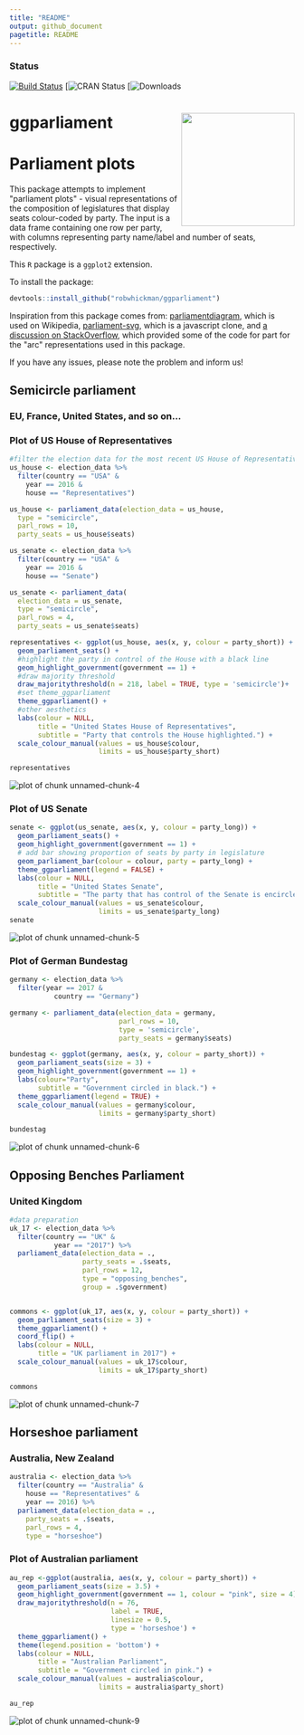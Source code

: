 ```yaml
---
title: "README"
output: github_document
pagetitle: README
---
```


<!-- README.md is generated from README.Rmd. Please edit that file -->

### Status
[![Build Status](https://travis-ci.org/RobWHickman/ggparliament.png)](https://travis-ci.org/RobWHickman/ggparliament)
[![CRAN Status](https://www.r-pkg.org/badges/version/ggparliament)
[![Downloads](https://cranlogs.r-pkg.org/badges/grand-total/ggparliament)



# ggparliament <img src = "man/figures/HexSticker.png" align = "right" width = "200"/>

# Parliament plots


This package attempts to implement "parliament plots" - visual representations of the composition of legislatures that display seats colour-coded by party. The input is a data frame containing one row per party, with columns representing party name/label and number of seats, respectively.

This `R` package is a `ggplot2` extension.

To install the package:

```r
devtools::install_github("robwhickman/ggparliament")
```

Inspiration from this package comes from: [parliamentdiagram](https://github.com/slashme/parliamentdiagram), which
is used on Wikipedia, [parliament-svg](https://github.com/juliuste/parliament-svg), which is a javascript clone, and [a discussion on StackOverflow](http://stackoverflow.com/questions/42729174/creating-a-half-donut-or-parliamentary-seating-chart), which provided some of the code for part for the "arc" representations used in this package.


If you have any issues, please note the problem and inform us!

## Semicircle parliament

### EU, France, United States, and so on...


### Plot of US House of Representatives



```r
#filter the election data for the most recent US House of Representatives
us_house <- election_data %>%
  filter(country == "USA" &
    year == 2016 &
    house == "Representatives")

us_house <- parliament_data(election_data = us_house,
  type = "semicircle",
  parl_rows = 10,
  party_seats = us_house$seats)

us_senate <- election_data %>%
  filter(country == "USA" &
    year == 2016 &
    house == "Senate")

us_senate <- parliament_data(
  election_data = us_senate,
  type = "semicircle",
  parl_rows = 4,
  party_seats = us_senate$seats)
```


```r
representatives <- ggplot(us_house, aes(x, y, colour = party_short)) +
  geom_parliament_seats() + 
  #highlight the party in control of the House with a black line
  geom_highlight_government(government == 1) +
  #draw majority threshold
  draw_majoritythreshold(n = 218, label = TRUE, type = 'semicircle')+
  #set theme_ggparliament
  theme_ggparliament() +
  #other aesthetics
  labs(colour = NULL, 
       title = "United States House of Representatives",
       subtitle = "Party that controls the House highlighted.") +
  scale_colour_manual(values = us_house$colour, 
                      limits = us_house$party_short) 

representatives
```

![plot of chunk unnamed-chunk-4](man/figures/unnamed-chunk-4-1.png)

### Plot of US Senate


```r
senate <- ggplot(us_senate, aes(x, y, colour = party_long)) +
  geom_parliament_seats() + 
  geom_highlight_government(government == 1) +
  # add bar showing proportion of seats by party in legislature
  geom_parliament_bar(colour = colour, party = party_long) + 
  theme_ggparliament(legend = FALSE) +
  labs(colour = NULL, 
       title = "United States Senate",
       subtitle = "The party that has control of the Senate is encircled in black.") +
  scale_colour_manual(values = us_senate$colour,
                      limits = us_senate$party_long)
senate 
```

![plot of chunk unnamed-chunk-5](man/figures/unnamed-chunk-5-1.png)


### Plot of German Bundestag


```r
germany <- election_data %>%
  filter(year == 2017 & 
           country == "Germany") 

germany <- parliament_data(election_data = germany, 
                           parl_rows = 10,
                           type = 'semicircle',
                           party_seats = germany$seats)

bundestag <- ggplot(germany, aes(x, y, colour = party_short)) +
  geom_parliament_seats(size = 3) +
  geom_highlight_government(government == 1) + 
  labs(colour="Party",
       subtitle = "Government circled in black.") +  
  theme_ggparliament(legend = TRUE) +
  scale_colour_manual(values = germany$colour, 
                      limits = germany$party_short) 

bundestag
```

![plot of chunk unnamed-chunk-6](man/figures/unnamed-chunk-6-1.png)

## Opposing Benches Parliament



### United Kingdom


```r
#data preparation
uk_17 <- election_data %>% 
  filter(country == "UK" & 
           year == "2017") %>% 
  parliament_data(election_data = .,
                  party_seats = .$seats,
                  parl_rows = 12,
                  type = "opposing_benches",
                  group = .$government)


commons <- ggplot(uk_17, aes(x, y, colour = party_short)) +
  geom_parliament_seats(size = 3) + 
  theme_ggparliament() + 
  coord_flip() + 
  labs(colour = NULL, 
       title = "UK parliament in 2017") +
  scale_colour_manual(values = uk_17$colour, 
                      limits = uk_17$party_short)

commons
```

![plot of chunk unnamed-chunk-7](man/figures/unnamed-chunk-7-1.png)



## Horseshoe parliament

### Australia, New Zealand


```r
australia <- election_data %>%
  filter(country == "Australia" &
    house == "Representatives" &
    year == 2016) %>% 
  parliament_data(election_data = .,
    party_seats = .$seats,
    parl_rows = 4,
    type = "horseshoe")
```

### Plot of Australian parliament


```r
au_rep <-ggplot(australia, aes(x, y, colour = party_short)) +
  geom_parliament_seats(size = 3.5) + 
  geom_highlight_government(government == 1, colour = "pink", size = 4) + 
  draw_majoritythreshold(n = 76, 
                         label = TRUE, 
                         linesize = 0.5,
                         type = 'horseshoe') + 
  theme_ggparliament() +
  theme(legend.position = 'bottom') + 
  labs(colour = NULL,
       title = "Australian Parliament",
       subtitle = "Government circled in pink.") +
  scale_colour_manual(values = australia$colour, 
                      limits = australia$party_short) 

au_rep
```

![plot of chunk unnamed-chunk-9](man/figures/unnamed-chunk-9-1.png)





